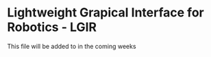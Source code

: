 # Lightweight Grapical Interface for Robotics - LGIR
This file will be added to in the coming weeks
